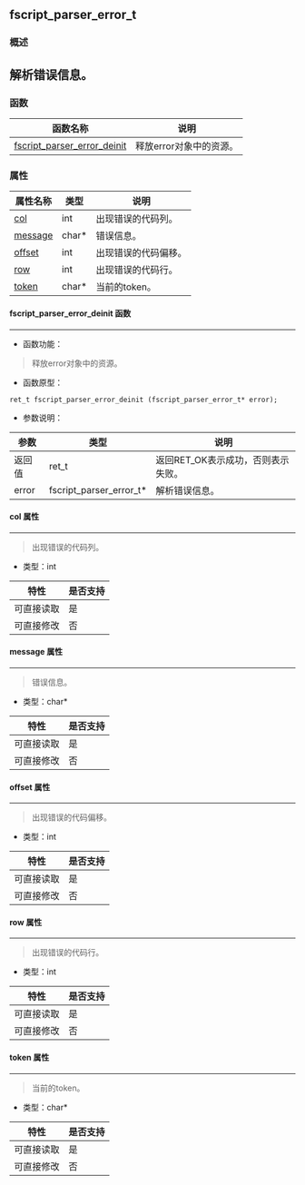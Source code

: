 ## fscript\_parser\_error\_t
### 概述
解析错误信息。
----------------------------------
### 函数
<p id="fscript_parser_error_t_methods">

| 函数名称 | 说明 | 
| -------- | ------------ | 
| <a href="#fscript_parser_error_t_fscript_parser_error_deinit">fscript\_parser\_error\_deinit</a> | 释放error对象中的资源。 |
### 属性
<p id="fscript_parser_error_t_properties">

| 属性名称 | 类型 | 说明 | 
| -------- | ----- | ------------ | 
| <a href="#fscript_parser_error_t_col">col</a> | int | 出现错误的代码列。 |
| <a href="#fscript_parser_error_t_message">message</a> | char* | 错误信息。 |
| <a href="#fscript_parser_error_t_offset">offset</a> | int | 出现错误的代码偏移。 |
| <a href="#fscript_parser_error_t_row">row</a> | int | 出现错误的代码行。 |
| <a href="#fscript_parser_error_t_token">token</a> | char* | 当前的token。 |
#### fscript\_parser\_error\_deinit 函数
-----------------------

* 函数功能：

> <p id="fscript_parser_error_t_fscript_parser_error_deinit">释放error对象中的资源。

* 函数原型：

```
ret_t fscript_parser_error_deinit (fscript_parser_error_t* error);
```

* 参数说明：

| 参数 | 类型 | 说明 |
| -------- | ----- | --------- |
| 返回值 | ret\_t | 返回RET\_OK表示成功，否则表示失败。 |
| error | fscript\_parser\_error\_t* | 解析错误信息。 |
#### col 属性
-----------------------
> <p id="fscript_parser_error_t_col">出现错误的代码列。

* 类型：int

| 特性 | 是否支持 |
| -------- | ----- |
| 可直接读取 | 是 |
| 可直接修改 | 否 |
#### message 属性
-----------------------
> <p id="fscript_parser_error_t_message">错误信息。

* 类型：char*

| 特性 | 是否支持 |
| -------- | ----- |
| 可直接读取 | 是 |
| 可直接修改 | 否 |
#### offset 属性
-----------------------
> <p id="fscript_parser_error_t_offset">出现错误的代码偏移。

* 类型：int

| 特性 | 是否支持 |
| -------- | ----- |
| 可直接读取 | 是 |
| 可直接修改 | 否 |
#### row 属性
-----------------------
> <p id="fscript_parser_error_t_row">出现错误的代码行。

* 类型：int

| 特性 | 是否支持 |
| -------- | ----- |
| 可直接读取 | 是 |
| 可直接修改 | 否 |
#### token 属性
-----------------------
> <p id="fscript_parser_error_t_token">当前的token。

* 类型：char*

| 特性 | 是否支持 |
| -------- | ----- |
| 可直接读取 | 是 |
| 可直接修改 | 否 |
